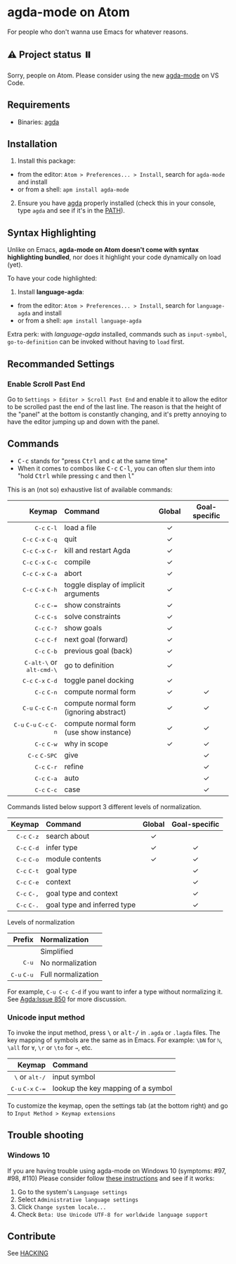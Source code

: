 # agda-mode on Atom

For people who don't wanna use Emacs for whatever reasons.

## ⚠️ Project status ⏸️

Sorry, people on Atom.
Please consider using the new [agda-mode](https://github.com/banacorn/agda-mode-vscode) on VS Code.

## Requirements

* Binaries: [agda](https://agda.readthedocs.io/en/latest/getting-started/installation.html)

## Installation

1. Install this package:
  * from the editor: `Atom > Preferences... > Install`, search for `agda-mode` and install
  * or from a shell: `apm install agda-mode`
2. Ensure you have [agda](https://agda.readthedocs.io/en/latest/getting-started/installation.html) properly installed (check this in your console, type `agda` and see if it's in the [PATH](https://en.wikipedia.org/wiki/PATH_(variable))).

## Syntax Highlighting

Unlike on Emacs, **agda-mode on Atom doesn't come with syntax highlighting bundled**, nor does it highlight your code dynamically on load (yet).

To have your code highlighted:

1. Install **language-agda**:
  * from the editor: `Atom > Preferences... > Install`, search for `language-agda` and install
  * or from a shell: `apm install language-agda`

Extra perk: with *language-agda* installed, commands such as `input-symbol`, `go-to-definition` can be invoked without having to `load` first.

## Recommanded Settings

### Enable Scroll Past End

Go to `Settings > Editor > Scroll Past End` and enable it to allow the editor to
be scrolled past the end of the last line. The reason is that the height of the "panel" at the bottom is constantly changing, and it's pretty annoying to have
the editor jumping up and down with the panel.

## Commands

* <kbd>C-c</kbd> stands for "press <kbd>Ctrl</kbd> and <kbd>c</kbd> at the same time"
* When it comes to combos like <kbd>C-c</kbd> <kbd>C-l</kbd>, you can often slur
them into "hold <kbd>Ctrl</kbd> while pressing <kbd>c</kbd> and then <kbd>l</kbd>"

This is an (not so) exhaustive list of available commands:

| Keymap            | Command                                 | Global | Goal-specific |
|------------------:|:----------------------------------------|:------:|:-------------:|
| <kbd>C-c</kbd>                <kbd>C-l</kbd> | load a file                             |   ✓    |               |
| <kbd>C-c</kbd> <kbd>C-x</kbd> <kbd>C-q</kbd> | quit                                    |   ✓    |               |
| <kbd>C-c</kbd> <kbd>C-x</kbd> <kbd>C-r</kbd> | kill and restart Agda                   |   ✓    |               |
| <kbd>C-c</kbd> <kbd>C-x</kbd> <kbd>C-c</kbd> | compile                                 |   ✓    |               |
| <kbd>C-c</kbd> <kbd>C-x</kbd> <kbd>C-a</kbd> | abort                                   |   ✓    |               |
| <kbd>C-c</kbd> <kbd>C-x</kbd> <kbd>C-h</kbd> | toggle display of implicit arguments    |   ✓    |               |
| <kbd>C-c</kbd>                <kbd>C-=</kbd> | show constraints                        |   ✓    |               |
| <kbd>C-c</kbd>                <kbd>C-s</kbd> | solve constraints                       |   ✓    |               |
| <kbd>C-c</kbd>                <kbd>C-?</kbd> | show goals                              |   ✓    |               |
| <kbd>C-c</kbd>                <kbd>C-f</kbd> | next goal (forward)                     |   ✓    |               |
| <kbd>C-c</kbd>                <kbd>C-b</kbd> | previous goal (back)                    |   ✓    |               |
| <kbd>C-alt-\\</kbd> or <kbd>alt-cmd-\\</kbd> | go to definition                    |   ✓    |               |
| <kbd>C-c</kbd> <kbd>C-x</kbd> <kbd>C-d</kbd> | toggle panel docking                    |   ✓    |               |
|                               <kbd>C-c</kbd> <kbd>C-n</kbd>   | compute normal form                     |   ✓    |       ✓       |
|                <kbd>C-u</kbd> <kbd>C-c</kbd> <kbd>C-n</kbd>   | compute normal form (ignoring abstract) |   ✓    |       ✓       |
| <kbd>C-u</kbd> <kbd>C-u</kbd> <kbd>C-c</kbd> <kbd>C-n</kbd>   | compute normal form (use show instance) |   ✓    |       ✓       |
| <kbd>C-c</kbd>                <kbd>C-w</kbd> | why in scope                            |   ✓    |       ✓       |
| <kbd>C-c</kbd>                <kbd>C-SPC</kbd> | give                                  |        |       ✓       |
| <kbd>C-c</kbd>                <kbd>C-r</kbd> | refine                                  |        |       ✓       |
| <kbd>C-c</kbd>                <kbd>C-a</kbd> | auto                                    |        |       ✓       |
| <kbd>C-c</kbd>                <kbd>C-c</kbd> | case                                    |        |       ✓       |

Commands listed below support 3 different levels of normalization.

| Keymap                        | Command                                 | Global | Goal-specific |
|------------------------------:|:----------------------------------------|:------:|:-------------:|
| <kbd>C-c</kbd> <kbd>C-z</kbd> | search about                            |   ✓    |               |
| <kbd>C-c</kbd> <kbd>C-d</kbd> | infer type                              |   ✓    |       ✓       |
| <kbd>C-c</kbd> <kbd>C-o</kbd> | module contents                         |   ✓    |       ✓       |
| <kbd>C-c</kbd> <kbd>C-t</kbd> | goal type                               |        |       ✓       |
| <kbd>C-c</kbd> <kbd>C-e</kbd> | context                                 |        |       ✓       |
| <kbd>C-c</kbd> <kbd>C-,</kbd> | goal type and context                   |        |       ✓       |
| <kbd>C-c</kbd> <kbd>C-.</kbd> | goal type and inferred type             |        |       ✓       |

Levels of normalization

| Prefix                        | Normalization      |
|------------------------------:|:-------------------|
|                               | Simplified         |
| <kbd>C-u</kbd>                | No normalization   |
| <kbd>C-u</kbd> <kbd>C-u</kbd> | Full normalization |

For example, `C-u C-c C-d` if you want to infer a type without normalizing it.
See [Agda:Issue 850](https://code.google.com/p/agda/issues/detail?id=850) for more discussion.

### Unicode input method

To invoke the input method, press <kbd>\\</kbd> or <kbd>alt-/</kbd> in `.agda` or `.lagda` files.
The key mapping of symbols are the same as in Emacs. For example: `\bN` for `ℕ`, `\all` for `∀`, `\r` or `\to` for `→`, etc.

| Keymap                                     | Command                            |
|-------------------------------------------:|:-----------------------------------|
| <kbd>\\</kbd> or <kbd>alt-/</kbd>          | input symbol                       |
| <kbd>C-u</kbd> <kbd>C-x</kbd> <kbd>C-=</kbd> | lookup the key mapping of a symbol |

To customize the keymap, open the settings tab (at the bottom right) and go to `Input Method > Keymap extensions`

## Trouble shooting

### Windows 10

If you are having trouble using agda-mode on Windows 10 (symptoms: #97, #98, #110)
Please consider follow [these instructions](https://github.com/banacorn/agda-mode/issues/97#issuecomment-491516453) and see if it works:
 
1. Go to the system's `Language settings`
2. Select `Administrative language settings`
3. Click `Change system locale...`
4. Check `Beta: Use Unicode UTF-8 for worldwide language support`

## Contribute

See [HACKING](HACKING.md)

